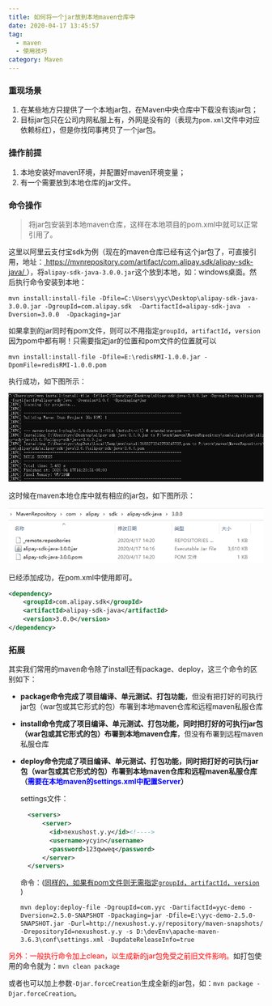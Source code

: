```yaml
---
title: 如何将一个jar放到本地maven仓库中
date: 2020-04-17 13:45:57
tag:
  - maven
  - 使用技巧
category: Maven
---
```


### 重现场景

1. 在某些地方只提供了一个本地jar包，在Maven中央仓库中下载没有该jar包；
2. 目标jar包只在公司内网私服上有，外网是没有的（表现为`pom.xml`文件中对应依赖标红），但是你找同事拷贝了一个jar包。<!--more-->

### 操作前提

1. 本地安装好maven环境，并配置好maven环境变量；
2. 有一个需要放到本地仓库的jar文件。

### 命令操作

> 将jar包安装到本地maven仓库，这样在本地项目的pom.xml中就可以正常引用了。

这里以阿里云支付宝sdk为例（现在的maven仓库已经有这个jar包了，可直接引用，地址：[ https://mvnrepository.com/artifact/com.alipay.sdk/alipay-sdk-java/ ]( https://mvnrepository.com/artifact/com.alipay.sdk/alipay-sdk-java/ )），将`alipay-sdk-java-3.0.0.jar`这个放到本地，如：windows桌面。然后执行命令安装到本地：

```shell
mvn install:install-file -Dfile=C:\Users\yyc\Desktop\alipay-sdk-java-3.0.0.jar -DgroupId=com.alipay.sdk  -DartifactId=alipay-sdk-java  -Dversion=3.0.0  -Dpackaging=jar
```

如果拿到的jar同时有pom文件，则可以不用指定`groupId`，`artifactId`，`version` 因为pom中都有啊！只需要指定jar的位置和pom文件的位置就可以<span id ="top"></span>

```shell
mvn install:install-file -Dfile=E:\redisRMI-1.0.0.jar -DpomFile=redisRMI-1.0.0.pom  
```

执行成功，如下图所示：

![执行成功](./local-package-to-local-maven-repository/build-success.png)

这时候在maven本地仓库中就有相应的jar包，如下图所示：

![本地仓库有了jar包](./local-package-to-local-maven-repository/local-repo.png)

已经添加成功，在pom.xml中使用即可。

```xml
<dependency>
    <groupId>com.alipay.sdk</groupId>
    <artifactId>alipay-sdk-java</artifactId>
    <version>3.0.0</version>
</dependency>
```

### 拓展

其实我们常用的maven命令除了install还有package、deploy，这三个命令的区别如下：

- **package命令完成了项目编译、单元测试、打包功能**，但没有把打好的可执行jar包（war包或其它形式的包）布署到本地maven仓库和远程maven私服仓库

- **install命令完成了项目编译、单元测试、打包功能，同时把打好的可执行jar包（war包或其它形式的包）布署到本地maven仓库**，但没有布署到远程maven私服仓库

- **deploy命令完成了项目编译、单元测试、打包功能，同时把打好的可执行jar包（war包或其它形式的包）布署到本地maven仓库和远程maven私服仓库（<span style="color:blue">需要在本地maven的settings.xml中配置Server</span>）**

  settings文件：

  ```xml
    <servers>
        <server>
          <id>nexushost.y.y</id><!---->
          <username>ycyin</username>
          <password>123qwweq</password>
        </server>
    </servers>
  ```

  命令：([同样的，如果有pom文件则无需指定`groupId`，`artifactId`，`version` ](#top))

  ```shell
  mvn deploy:deploy-file -DgroupId=com.yyc -DartifactId=yyc-demo -Dversion=2.5.0-SNAPSHOT -Dpackaging=jar -Dfile=E:\yyc-demo-2.5.0-SNAPSHOT.jar -Durl=http://nexushost.y.y/repository/maven-snapshots/ -DrepositoryId=nexushost.y.y -s D:\devEnv\apache-maven-3.6.3\conf\settings.xml -DupdateReleaseInfo=true
  ```

<span style="color:red">另外：一般执行命令加上clean，以生成新的jar包免受之前旧文件影响。</span>如打包使用的命令就为：`mvn clean package `

或者也可以加上参数`-Djar.forceCreation`生成全新的jar包，如：`mvn package -Djar.forceCreation`。


